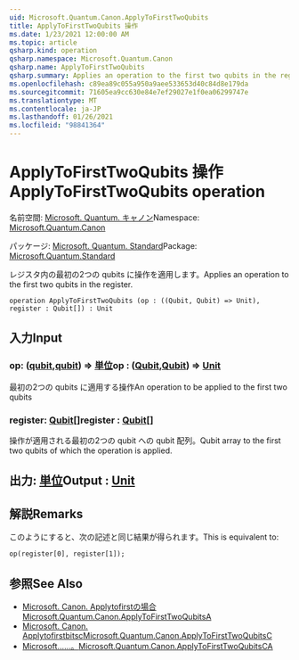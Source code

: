 ```yaml
---
uid: Microsoft.Quantum.Canon.ApplyToFirstTwoQubits
title: ApplyToFirstTwoQubits 操作
ms.date: 1/23/2021 12:00:00 AM
ms.topic: article
qsharp.kind: operation
qsharp.namespace: Microsoft.Quantum.Canon
qsharp.name: ApplyToFirstTwoQubits
qsharp.summary: Applies an operation to the first two qubits in the register.
ms.openlocfilehash: c89ea89c055a950a9aee533653d40c84d8e179da
ms.sourcegitcommit: 71605ea9cc630e84e7ef29027e1f0ea06299747e
ms.translationtype: MT
ms.contentlocale: ja-JP
ms.lasthandoff: 01/26/2021
ms.locfileid: "98841364"
---
```

# <a name="applytofirsttwoqubits-operation"></a><span data-ttu-id="8a442-102">ApplyToFirstTwoQubits 操作</span><span class="sxs-lookup"><span data-stu-id="8a442-102">ApplyToFirstTwoQubits operation</span></span>

<span data-ttu-id="8a442-103">名前空間: [Microsoft. Quantum. キャノン](xref:Microsoft.Quantum.Canon)</span><span class="sxs-lookup"><span data-stu-id="8a442-103">Namespace: [Microsoft.Quantum.Canon](xref:Microsoft.Quantum.Canon)</span></span>

<span data-ttu-id="8a442-104">パッケージ: [Microsoft. Quantum. Standard](https://nuget.org/packages/Microsoft.Quantum.Standard)</span><span class="sxs-lookup"><span data-stu-id="8a442-104">Package: [Microsoft.Quantum.Standard](https://nuget.org/packages/Microsoft.Quantum.Standard)</span></span>


<span data-ttu-id="8a442-105">レジスタ内の最初の2つの qubits に操作を適用します。</span><span class="sxs-lookup"><span data-stu-id="8a442-105">Applies an operation to the first two qubits in the register.</span></span>

```qsharp
operation ApplyToFirstTwoQubits (op : ((Qubit, Qubit) => Unit), register : Qubit[]) : Unit
```


## <a name="input"></a><span data-ttu-id="8a442-106">入力</span><span class="sxs-lookup"><span data-stu-id="8a442-106">Input</span></span>

### <a name="op--qubitqubit--unit"></a><span data-ttu-id="8a442-107">op: ([qubit](xref:microsoft.quantum.lang-ref.qubit),[qubit](xref:microsoft.quantum.lang-ref.qubit)) => [単位](xref:microsoft.quantum.lang-ref.unit)</span><span class="sxs-lookup"><span data-stu-id="8a442-107">op : ([Qubit](xref:microsoft.quantum.lang-ref.qubit),[Qubit](xref:microsoft.quantum.lang-ref.qubit)) => [Unit](xref:microsoft.quantum.lang-ref.unit)</span></span> 

<span data-ttu-id="8a442-108">最初の2つの qubits に適用する操作</span><span class="sxs-lookup"><span data-stu-id="8a442-108">An operation to be applied to the first two qubits</span></span>


### <a name="register--qubit"></a><span data-ttu-id="8a442-109">register: [Qubit](xref:microsoft.quantum.lang-ref.qubit)[]</span><span class="sxs-lookup"><span data-stu-id="8a442-109">register : [Qubit](xref:microsoft.quantum.lang-ref.qubit)[]</span></span>

<span data-ttu-id="8a442-110">操作が適用される最初の2つの qubit への qubit 配列。</span><span class="sxs-lookup"><span data-stu-id="8a442-110">Qubit array to the first two qubits of which the operation is applied.</span></span>



## <a name="output--unit"></a><span data-ttu-id="8a442-111">出力: [単位](xref:microsoft.quantum.lang-ref.unit)</span><span class="sxs-lookup"><span data-stu-id="8a442-111">Output : [Unit](xref:microsoft.quantum.lang-ref.unit)</span></span>



## <a name="remarks"></a><span data-ttu-id="8a442-112">解説</span><span class="sxs-lookup"><span data-stu-id="8a442-112">Remarks</span></span>

<span data-ttu-id="8a442-113">このようにすると、次の記述と同じ結果が得られます。</span><span class="sxs-lookup"><span data-stu-id="8a442-113">This is equivalent to:</span></span>

```qsharp
op(register[0], register[1]);
```

## <a name="see-also"></a><span data-ttu-id="8a442-114">参照</span><span class="sxs-lookup"><span data-stu-id="8a442-114">See Also</span></span>

- [<span data-ttu-id="8a442-115">Microsoft. Canon. Applytofirstの場合</span><span class="sxs-lookup"><span data-stu-id="8a442-115">Microsoft.Quantum.Canon.ApplyToFirstTwoQubitsA</span></span>](xref:Microsoft.Quantum.Canon.ApplyToFirstTwoQubitsA)
- [<span data-ttu-id="8a442-116">Microsoft. Canon. Applytofirstbitsc</span><span class="sxs-lookup"><span data-stu-id="8a442-116">Microsoft.Quantum.Canon.ApplyToFirstTwoQubitsC</span></span>](xref:Microsoft.Quantum.Canon.ApplyToFirstTwoQubitsC)
- [<span data-ttu-id="8a442-117">Microsoft......。</span><span class="sxs-lookup"><span data-stu-id="8a442-117">Microsoft.Quantum.Canon.ApplyToFirstTwoQubitsCA</span></span>](xref:Microsoft.Quantum.Canon.ApplyToFirstTwoQubitsCA)